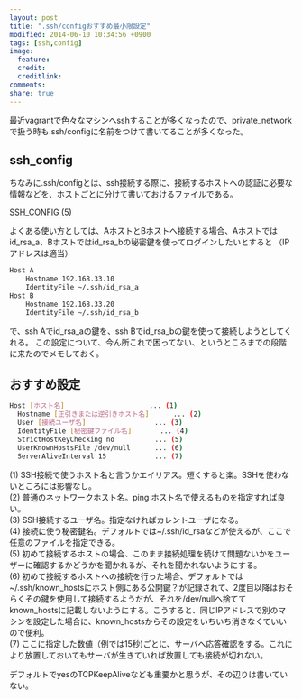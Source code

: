 ```yaml
---
layout: post
title: ".ssh/configおすすめ最小限設定"
modified: 2014-06-10 10:34:56 +0900
tags: [ssh,config]
image:
  feature: 
  credit: 
  creditlink: 
comments: 
share: true
---
```

最近vagrantで色々なマシンへsshすることが多くなったので、private_networkで扱う時も.ssh/configに名前をつけて書いてることが多くなった。

## ssh_config

ちなみに.ssh/configとは、ssh接続する際に、接続するホストへの認証に必要な情報などを、ホストごとに分けて書いておけるファイルである。

[SSH_CONFIG (5)](http://www.unixuser.org/~euske/doc/openssh/jman/ssh_config.html)

よくある使い方としては、AホストとBホストへ接続する場合、Aホストではid_rsa_a、Bホストではid_rsa_bの秘密鍵を使ってログインしたいとすると
（IPアドレスは適当）

~~~ bash
Host A
	Hostname 192.168.33.10
	IdentityFile ~/.ssh/id_rsa_a
Host B
	Hostname 192.168.33.20
	IdentityFile ~/.ssh/id_rsa_b
~~~

で、ssh Aでid_rsa_aの鍵を、ssh Bでid_rsa_bの鍵を使って接続しようとしてくれる。
この設定について、今ん所これで困ってない、というところまでの段階に来たのでメモしておく。

## おすすめ設定

~~~ bash
Host [ホスト名]						... (1)
  Hostname [正引きまたは逆引きホスト名]   	... (2)
  User [接続ユーザ名]					... (3)
  IdentityFile [秘密鍵ファイル名]		... (4)
  StrictHostKeyChecking no 			... (5)
  UserKnownHostsFile /dev/null		... (6)
  ServerAliveInterval 15			... (7)
~~~

(1) SSH接続で使うホスト名と言うかエイリアス。短くすると楽。SSHを使わないところには影響なし。  
(2) 普通のネットワークホスト名。ping ホスト名で使えるものを指定すれば良い。  
(3) SSH接続するユーザ名。指定なければカレントユーザになる。  
(4) 接続に使う秘密鍵名。デフォルトでは~/.ssh/id\_rsaなどが使えるが、ここで任意のファイルを指定できる。  
(5) 初めて接続するホストの場合、このまま接続処理を続けて問題ないかをユーザーに確認するかどうかを聞かれるが、それを聞かれないようにする。  
(6) 初めて接続するホストへの接続を行った場合、デフォルトでは~/.ssh/known\_hostsにホスト側にある公開鍵？が記録されて、2度目以降はおそらくその鍵を使用して接続するようだが、それを/dev/nullへ捨ててknown\_hostsに記載しないようにする。こうすると、同じIPアドレスで別のマシンを設定した場合に、known\_hostsからその設定をいちいち消さなくていいので便利。  
(7) ここに指定した数値（例では15秒)ごとに、サーバへ応答確認をする。これにより放置しておいてもサーバが生きていれば放置しても接続が切れない。 

デフォルトでyesのTCPKeepAliveなども重要かと思うが、その辺りは書いていない。